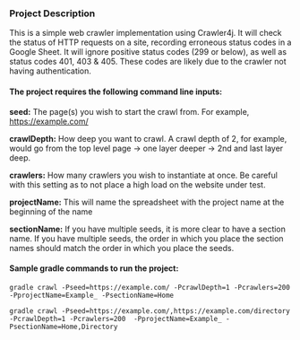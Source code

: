 ### Project Description

This is a simple web crawler implementation using Crawler4j. It will check the status of HTTP requests on a site,
recording erroneous status codes in a Google Sheet. It will ignore positive status codes (299 or below), as well as
status codes 401, 403 & 405. These codes are likely due to the crawler not having authentication.

#### The project requires the following command line inputs:
**seed:** The page(s) you wish to start the crawl from. For example, https://example.com/

**crawlDepth:** How deep you want to crawl. A crawl depth of 2, for example, would go from the top level page -> one layer
deeper -> 2nd and last layer deep.

**crawlers:** How many crawlers you wish to instantiate at once. Be careful with this setting as to not place a high load
on the website under test.

**projectName:** This will name the spreadsheet with the project name at the beginning of the name

**sectionName:** If you have multiple seeds, it is more clear to have a section name. If you have multiple seeds, the
order in which you place the section names should match the order in which you place the seeds.

#### Sample gradle commands to run the project:

`gradle crawl -Pseed=https://example.com/ -PcrawlDepth=1 -Pcrawlers=200 -PprojectName=Example_ -PsectionName=Home`

`gradle crawl -Pseed=https://example.com/,https://example.com/directory -PcrawlDepth=1 -Pcrawlers=200 
-PprojectName=Example_ -PsectionName=Home,Directory`


